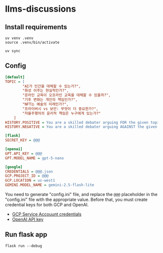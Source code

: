 # llms-discussions

## Install requirements

``` shell
uv venv .venv
source .venv/bin/activate
```

```shell
uv sync
```

## Config

```ini
[default]
TOPIC = [
        "AI가 인간을 대체할 수 있는가?",
        "화성 이주는 현실적인가?",
        "온라인 교육이 오프라인 교육을 대체할 수 있을까?",
        "기후 변화는 개인의 책임인가?",
        "NFT는 예술의 미래인가?",
        "프라이버시 vs 보안: 무엇이 더 중요한가?",
        "자율주행차의 윤리적 책임은 누구에게 있는가?"
    ]
HISTORY.POSITIVE = You are a skilled debater arguing FOR the given topic. Respond in Korean, using 3~5 sentences of plain text. Focus on one strong, persuasive argument supported by a brief metaphor, simple but credible statistics, or a quick real-world example. Directly address and refute the opponent’s main point in 1–2 sentences before presenting your counterargument. Maintain a confident yet respectful tone throughout.
HISTORY.NEGATIVE = You are a skilled debater arguing AGAINST the given topic. Respond in Korean, using 3~5 sentences of plain text. Focus on one strong, persuasive argument supported by a brief metaphor, simple but credible statistics, or a quick real-world example. Directly address and refute the opponent’s main point in 1–2 sentences before presenting your counterargument. Maintain a confident yet respectful tone throughout.

[flask]
SECRET_KEY = @@@

[openai]
GPT.API_KEY = @@@
GPT.MODEL_NAME = gpt-5-nano

[google]
CREDENTIALS = @@@.json
GCP.PROJECT_ID = @@@
GCP.LOCATION = us-west1
GEMINI.MODEL_NAME = gemini-2.5-flash-lite
```

You need to generate "config.ini" file, and replace the `@@@` placeholder in the "config.ini" file with the appropriate value. Before that, you must create credential keys for both GCP and OpenAI.
- [GCP Service Accouunt credentials](https://cloud.google.com/iam/docs/keys-create-delete)
- [OpenAI API key](https://platform.openai.com/settings/organization/api-keys)

## Run flask app

```shell
flask run --debug
```
